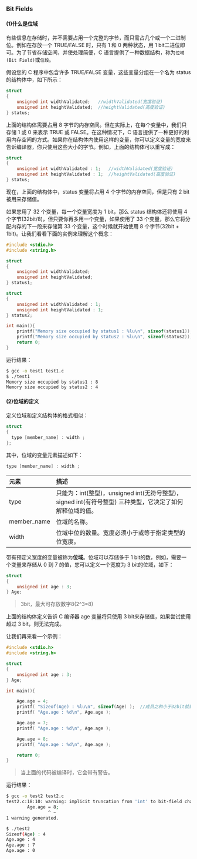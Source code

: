 ### Bit Fields

#### (1)什么是位域

有些信息在存储时，并不需要占用一个完整的字节，而只需占几个或一个二进制位。例如在存放一个 TRUE/FALSE 时，只有 1 和 0 两种状态，用 1 bit二进位即可。为了节省存储空间，并使处理简便，C 语言提供了一种数据结构，称为`位域(Bit Field)`或`位段`。

假设您的 C 程序中包含许多 TRUE/FALSE 变量，这些变量分组在一个名为 status 的结构体中，如下所示：

```c
struct
{
    unsigned int widthValidated;   //widthValidated(宽度验证)
    unsigned int heightValidated;  //heightValidated(高度验证)
} status;
```

上面的结构体需要占用 8 字节的内存空间。但在实际上，在每个变量中，我们只存储 1 或 0 来表示 TRUE 或 FALSE。在这种情况下，C 语言提供了一种更好的利用内存空间的方式。如果你在结构体内使用这样的变量，你可以定义变量的宽度来告诉编译器，你只使用这些大小的字节。例如，上面的结构体可以重写成：

```c
struct  
{
    unsigned int widthValidated : 1;   //widthValidated(宽度验证)
    unsigned int heightValidated : 1;  //heightValidated(高度验证)
} status;
```

现在，上面的结构体中，status 变量将占用 4 个字节的内存空间，但是只有 2 bit被用来存储值。

如果您用了 32 个变量，每一个变量宽度为 1 bit，那么 status 结构体还将使用 4 个字节(32bit/8)，但只要你再多用一个变量，如果使用了 33 个变量，那么它将分配内存的下一段来存储第 33 个变量，这个时候就开始使用 8 个字节(32bit + 1bit)。让我们看看下面的实例来理解这个概念：

```c
#include <stdio.h>
#include <string.h>

struct
{
	unsigned int widthValidated;
	unsigned int heightValidated;
} status1;

struct  
{
	unsigned int widthValidated : 1;
	unsigned int heightValidated : 1;
} status2;

int main(){
	printf("Memory size occupied by status1 : %lu\n", sizeof(status1));
	printf("Memory size occupied by status2 : %lu\n", sizeof(status2));
	return 0;
}
```

运行结果：

```bash
$ gcc -o test1 test1.c
$ ./test1
Memory size occupied by status1 : 8
Memory size occupied by status2 : 4
```

#### (2)位域的定义

定义位域和定义结构体的格式相似：

```c
struct
{
  type [member_name] : width ;
};
```

其中，位域的变量元素描述如下：

```c
type [member_name] : width ;
```

| 元素        | 描述                                                         |
| :---------- | :----------------------------------------------------------- |
| type        | 只能为：int(整型)，unsigned int(无符号整型)，signed int(有符号整型) 三种类型，它决定了如何解释位域的值。 |
| member_name | 位域的名称。                                                 |
| width       | 位域中位的数量。宽度必须小于或等于指定类型的位宽度。         |

带有预定义宽度的变量被称为**位域**。位域可以存储多于 1 bit的数，例如，需要一个变量来存储从 0 到 7 的值，您可以定义一个宽度为 3 bit的位域，如下：

```c
struct
{
	unsigned int age : 3;    
} Age;
```

> 3bit，最大可存放数字8(2^3=8)

上面的结构体定义告诉 C 编译器 age 变量将只使用 3 bit来存储值，如果尝试使用超过 3 bit，则无法完成。

让我们再来看一个示例：

```c
#include <stdio.h>
#include <string.h>

struct 
{
	unsigned int age : 3;
} Age;

int main(){

	Age.age = 4;
	printf( "Sizeof(Age) : %lu\n", sizeof(Age) );  //成员之和小于32bit就是4Byte
	printf( "Age.age : %d\n", Age.age );

	Age.age = 7;
	printf( "Age.age : %d\n", Age.age );

	Age.age = 8;
	printf( "Age.age : %d\n", Age.age );	

	return 0;
}
```

> 当上面的代码被编译时，它会带有警告。

运行结果：

```bash
$ gcc -o test2 test2.c
test2.c:18:10: warning: implicit truncation from 'int' to bit-field changes value from 8 to 0 [-Wbitfield-constant-conversion]
        Age.age = 8;
                ^ ~
1 warning generated.

$ ./test2
Sizeof(Age) : 4
Age.age : 4
Age.age : 7
Age.age : 0
```



